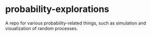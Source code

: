 # probability-explorations

A repo for various probability-related things, such as simulation and visualization of random processes.